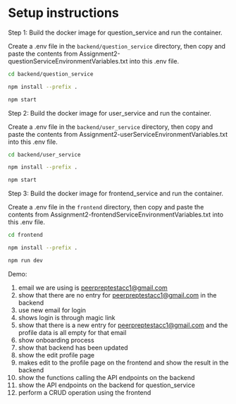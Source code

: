 # Setup instructions

Step 1: Build the docker image for question_service and run the container.

Create a .env file in the `backend/question_service` directory, then copy and paste the contents from Assignment2-questionServiceEnvironmentVariables.txt into this .env file.

```bash
cd backend/question_service

npm install --prefix .

npm start
```

Step 2: Build the docker image for user_service and run the container.

Create a .env file in the `backend/user_service` directory, then copy and paste the contents from Assignment2-userServiceEnvironmentVariables.txt into this .env file.

```bash
cd backend/user_service

npm install --prefix .

npm start
```

Step 3: Build the docker image for frontend_service and run the container.

Create a .env file in the `frontend` directory, then copy and paste the contents from Assignment2-frontendServiceEnvironmentVariables.txt into this .env file.

```bash
cd frontend

npm install --prefix .

npm run dev
```

Demo:

 1. email we are using is <peerpreptestacc1@gmail.com>
 2. show that there are no entry for <peerpreptestacc1@gmail.com> in the backend
 3. use new email for login
 4. shows login is through magic link
 5. show that there is a new entry for <peerpreptestacc1@gmail.com> and the profile data is all empty for that email
 6. show onboarding process
 7. show that backend has been updated
 8. show the edit profile page
 9. makes edit to the profile page on the frontend and show the result in the backend
 10. show the functions calling the API endpoints on the backend
 11. show the API endpoints on the backend for question_service
 12. perform a CRUD operation using the frontend